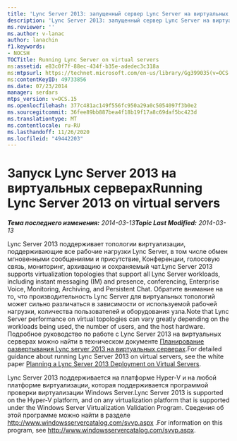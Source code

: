 ```yaml
---
title: 'Lync Server 2013: запущенный сервер Lync Server на виртуальных серверах'
description: 'Lync Server 2013: запущенный сервер Lync Server на виртуальных серверах.'
ms.reviewer: ''
ms.author: v-lanac
author: lanachin
f1.keywords:
- NOCSH
TOCTitle: Running Lync Server on virtual servers
ms:assetid: e83c0f7f-88ec-434f-b35e-adedec3c318a
ms:mtpsurl: https://technet.microsoft.com/en-us/library/Gg399035(v=OCS.15)
ms:contentKeyID: 49733856
ms.date: 07/23/2014
manager: serdars
mtps_version: v=OCS.15
ms.openlocfilehash: 377c481ac149f556fc950a29a0c5054097f3b0e2
ms.sourcegitcommit: 36fee89bb887bea4f18b19f17a8c69daf5bc423d
ms.translationtype: MT
ms.contentlocale: ru-RU
ms.lasthandoff: 11/26/2020
ms.locfileid: "49442203"
---
```

# <a name="running-lync-server-2013-on-virtual-servers"></a><span data-ttu-id="edf33-103">Запуск Lync Server 2013 на виртуальных серверах</span><span class="sxs-lookup"><span data-stu-id="edf33-103">Running Lync Server 2013 on virtual servers</span></span>

<div data-xmlns="http://www.w3.org/1999/xhtml">

<div class="topic" data-xmlns="http://www.w3.org/1999/xhtml" data-msxsl="urn:schemas-microsoft-com:xslt" data-cs="https://msdn.microsoft.com/">

<div data-asp="https://msdn2.microsoft.com/asp">



</div>

<div id="mainSection">

<div id="mainBody"><span data-ttu-id="edf33-104">

<span> </span></span><span class="sxs-lookup"><span data-stu-id="edf33-104">

<span> </span></span></span>

<span data-ttu-id="edf33-105">_**Тема последнего изменения:** 2014-03-13_</span><span class="sxs-lookup"><span data-stu-id="edf33-105">_**Topic Last Modified:** 2014-03-13_</span></span>

<span data-ttu-id="edf33-106">Lync Server 2013 поддерживает топологии виртуализации, поддерживающие все рабочие нагрузки Lync Server, в том числе обмен мгновенными сообщениями и присутствие, Конференции, голосовую связь, мониторинг, архивацию и сохраняемый чат.</span><span class="sxs-lookup"><span data-stu-id="edf33-106">Lync Server 2013 supports virtualization topologies that support all Lync Server workloads, including instant messaging (IM) and presence, conferencing, Enterprise Voice, Monitoring, Archiving, and Persistent Chat.</span></span> <span data-ttu-id="edf33-107">Обратите внимание на то, что производительность Lync Server для виртуальных топологий может сильно различаться в зависимости от используемой рабочей нагрузки, количества пользователей и оборудования узла.</span><span class="sxs-lookup"><span data-stu-id="edf33-107">Note that Lync Server performance on virtual topologies can vary greatly depending on the workloads being used, the number of users, and the host hardware.</span></span> <span data-ttu-id="edf33-108">Подробное руководство по работе с Lync Server 2013 на виртуальных серверах можно найти в техническом документе [Планирование развертывания Lync server 2013 на виртуальных серверах](https://www.microsoft.com/download/details.aspx?id=41936).</span><span class="sxs-lookup"><span data-stu-id="edf33-108">For detailed guidance about running Lync Server 2013 on virtual servers, see the white paper [Planning a Lync Server 2013 Deployment on Virtual Servers](https://www.microsoft.com/download/details.aspx?id=41936).</span></span>

<span data-ttu-id="edf33-109">Lync Server 2013 поддерживается на платформе Hyper-V и на любой платформе виртуализации, которая поддерживается программой проверки виртуализации Windows Server.</span><span class="sxs-lookup"><span data-stu-id="edf33-109">Lync Server 2013 is supported on the Hyper-V platform, and on any virtualization platform that is supported under the Windows Server Virtualization Validation Program.</span></span> <span data-ttu-id="edf33-110">Сведения об этой программе можно найти в разделе <http://www.windowsservercatalog.com/svvp.aspx> .</span><span class="sxs-lookup"><span data-stu-id="edf33-110">For information on this program, see <http://www.windowsservercatalog.com/svvp.aspx>.</span></span>

<div id="sectionSection0" class="section">

</div><span data-ttu-id="edf33-111">

</div>

<span> </span>

</div>

</div>

</span><span class="sxs-lookup"><span data-stu-id="edf33-111">

</div>

<span> </span>

</div>

</div>

</span></span></div>

